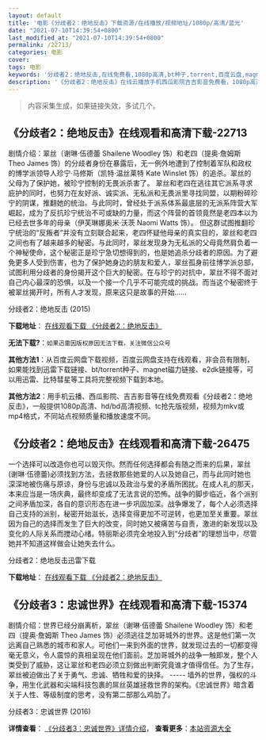 ```yaml
---
layout: default
title: '电影《分歧者2：绝地反击》下载资源/在线播放/视频地址/1080p/高清/蓝光'
date: "2021-07-10T14:39:54+0800"
last_modified_at: "2021-07-10T14:39:54+0800"
permalink: /22713/
categories: 电影
cover:
tags: 电影
keywords: '分歧者2：绝地反击,在线免费看,1080p高清,bt种子,torrent,百度云盘,magnet,磁力链,迅雷下载资源'
description: '《分歧者2：绝地反击》在线云播放手机西瓜影院吉吉影音免费看，1080p高清bd/hd未删减完整版和tc抢先枪版，mkv/mp4格式，附带bt/torrent种子、magnet/磁力链、百度云盘、网盘资源迅雷下载链接'
---
```


>内容采集生成，如果链接失效，多试几个。


## 《分歧者2：绝地反击》在线观看和高清下载-22713

剧情介绍：翠丝（谢琳·伍德蕾 Shailene Woodley 饰）和老四（提奥·詹姆斯 Theo James 饰）的分歧者身份在暴露后，无一例外地遭到了控制着军队和政权的博学派领导人珍宁·马修斯（凯特·温丝莱特 Kate Winslet 饰）的追杀。翠丝的父母为了保护她，被珍宁控制的无畏派杀害了。   翠丝和老四在逃往其它派系寻求庇护的同时，也努力在友好派、诚实派、无私派和无畏派里寻找同盟，以期粉碎珍宁的阴谋，推翻她的统治。与此同时，曾经处于派系体系最底层的无派系阵营大军崛起，成为了反抗珍宁统治不可或缺的力量，而这个阵营的首领竟然是老四本以为已经去世多年的母亲（伊芙琳娜奥米·沃茨 Naomi Watts 饰）。   但这群试图推翻珍宁统治的“反叛者”并没有立刻联合起来，老四怀疑他母亲的真实目的，翠丝和老四之间也有了越来越多的秘密。与此同时，翠丝发现身为无私派的父母竟然肩负着一个神秘使命，这个秘密正是珍宁急切想得到的，也是她追杀分歧者的原因。为了避免更多人受到伤害，也为了保护她身边的朋友和爱人，翠丝孤身前往博学派总部，试图利用分歧者的身份揭开这个巨大的秘密。在与珍宁的对抗中，翠丝不得不面对自己内心最深的恐惧，以及一个接一个几乎不可能完成的挑战。而当这个秘密终于被翠丝揭开时，所有人才发现，原来这只是故事的开始……


分歧者2：绝地反击 (2015)

**下载地址**： [在线观看下载 《分歧者2：绝地反击》](https://www.btbtdy.me/btdy/dy311.html) 


**无法下载?**：`如果迅雷因版权原因无法下载，关注微信公众号 `

**其他方法1**：从百度云网盘下载视频，百度云网盘支持在线观看，非会员有限制，如果能找到迅雷下载链接、bt/torrent种子、magnet磁力链接、e2dk链接等，可以用迅雷、比特彗星等工具将完整视频下载到本地。

**其他方法2**：用手机云播、西瓜影院、吉吉影音等在线免费观看《分歧者2：绝地反击》，一般提供1080p高清、hd/bd高清视频、tc抢先版视频，视频为mkv或mp4格式，不同站点视频质量和播放速度不同。


## 《分歧者2：绝地反击》在线观看和高清下载-26475

一个选择可以改造你也可以毁灭你。然而任何选择都会有随之而来的后果，翠丝(谢琳·伍德蕾)必须找到方法，去拯救那些她爱的人以及她自己，而与此同时她也深深地被伤痛与原谅，身份与忠诚以及政治与爱的矛盾所困扰。在成人礼的那天，本来应当是一场庆典，最终却变成了无法言说的恐怖。战争的脚步临近，各个派别之间矛盾加深，各自的意识形态在进一步巩固加深。战争爆发了，每个人必须选择自己支持的派别，秘密开始滋长，选择变得更加不可逆转，也更加至关重要。翠丝因为自己的选择而发生了巨大的改变，同时她又被痛苦与自责，激进的新发现以及变化的人际关系而搅动心绪。特丽斯必须完全地投入到“分歧者&rdquo;的理想当中，尽管她并不知道这样做会让她失去什么。<!---剧情end--->


分歧者2：绝地反击迅雷下载

**下载地址**： [在线观看下载 《分歧者2：绝地反击》](https://www.993dy.com//vod-detail-id-19493.html) 


## 《分歧者3：忠诚世界》在线观看和高清下载-15374

剧情介绍：世界已经分崩离析，翠丝（谢琳·伍德蕾 Shailene Woodley 饰）和老四（提奥·詹姆斯 Theo James 饰）必须逃往芝加哥城外的世界。这是他们第一次远离自己熟悉的城市和家人。可他们一来到外面的世界，就发现过去的一切都变得毫无意义，令人震惊的真相呈现在他们面前。芝加哥城外的战争一触即发，整个人类受到了威胁，这让翠丝和老四必须立刻做出判断究竟谁才值得信任。为了生存，翠丝被迫做出了关于勇气、忠诚、牺牲和爱的抉择。 ----- 墙外的世界，强权的斗争，用生化武器和尖端科技包裹的屌丝英雄拯救世界的架构。《忠诚世界》暗含着关于人性、等级制度的思考，没有第二部那么鸡肋了。


分歧者3：忠诚世界 (2016)

**详情查看**： [《分歧者3：忠诚世界》详情介绍](/movie/15374/)， **查看更多**：[本站资源大全](/movie/t/all/)

